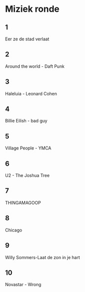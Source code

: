 # Miziek ronde

## 1

Eer ze de stad verlaat

## 2

Around the world - Daft Punk

## 3

Haleluia - Leonard Cohen

## 4 

Billie Eilish - bad guy

## 5 

Village People - YMCA

## 6 

U2 - The Joshua Tree

## 7

THINGAMAGOOP

## 8

Chicago

## 9

Willy Sommers-Laat de zon in je hart

## 10

Novastar - Wrong
